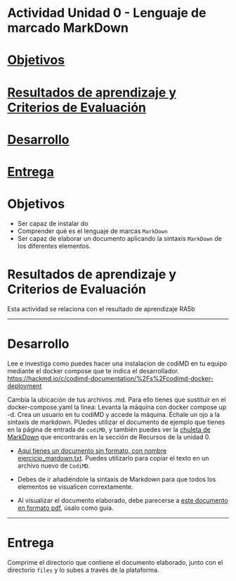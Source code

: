 # Actividad Unidad 0 - Lenguaje de marcado MarkDown

# [Objetivos](#objetivos)

# [Resultados de aprendizaje y Criterios de Evaluación](#resultados-de-aprendizaje-y-criterios-de-evaluación)

# [Desarrollo](#desarrollo)

# [Entrega](#entrega)

# Objetivos

- Ser capaz de instalar do
- Comprender qué es el lenguaje de marcas `MarkDown`
- Ser capaz de elaborar un documento aplicando la sintaxis `MarkDown` de los diferentes elementos.

# Resultados de aprendizaje y Criterios de Evaluación


Esta actividad se relaciona con el resultado de aprendizaje RA5b

---
# Desarrollo

Lee e investiga como puedes hacer una instalacion de codiMD en tu equipo mediante el docker compose que te indica el desarrollador.
https://hackmd.io/c/codimd-documentation/%2Fs%2Fcodimd-docker-deployment

Cambia la ubicación de tus archivos .md. Para ello tienes que sustituir en el docker-compose.yaml la linea:
Levanta la máquina con docker compose up -d.
Crea un usuario en tu codiMD y accede la máquina.
Échale un ojo a la sintaxis de markdown. PUedes utilizar el documento de ejemplo que tienes en la página de entrada de `codiMD`, y también puedes ver la [chuleta de MarkDown](ContenidosTeoricos/Markdown-Cheatsheet2.pdf) que encontrarás en la sección de Recursos de la unidad 0.

- [Aquí tienes un documento sin formato, con nombre ejercicio_mardown.txt](Unidad0-Herramientas/Actividad-MarkDown/Files/ejercicio_markdown.txt). Puedes utilizarlo para copiar el texto en un archivo nuevo de `CodiMD`.  

- Debes de ir añadiéndole la sintaxis de Markdown para que todos los elementos se visualicen corrextamente.

- Al visualizar el documento elaborado, debe parecerse a [este documento en formato pdf](Actividad-MarkDown/Files/ejercicio_markdown_pdf.pdf), úsalo como guía.  


---
# Entrega

Comprime el directorio que contiene el documento elaborado, junto con el directorio `files` y lo subes a través de la plataforma.


